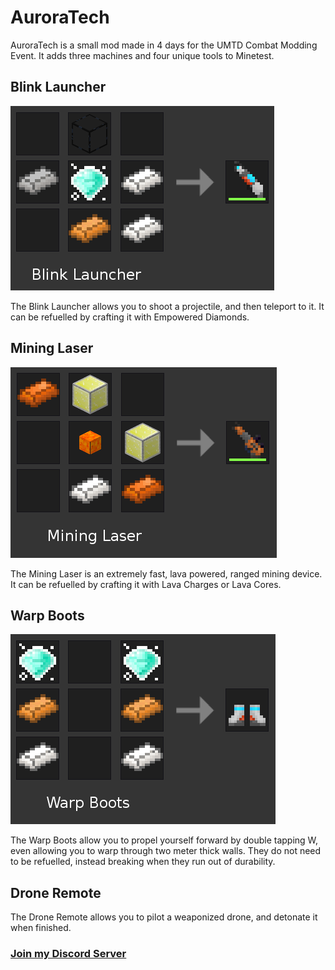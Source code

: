 # AuroraTech

AuroraTech is a small mod made in 4 days for the UMTD Combat Modding Event. It adds three machines and four unique tools to Minetest.

## Blink Launcher

![Crafting Recipe](https://raw.githubusercontent.com/Aurailus-Minetest/AuroraTech/master/instructions/blink_launcher.png)

The Blink Launcher allows you to shoot a projectile, and then teleport to it. It can be refuelled by crafting it with Empowered Diamonds.

## Mining Laser

![Crafting Recipe](https://raw.githubusercontent.com/Aurailus-Minetest/AuroraTech/master/instructions/mining_laser.png)

The Mining Laser is an extremely fast, lava powered, ranged mining device. It can be refuelled by crafting it with Lava Charges or Lava Cores.

## Warp Boots

![Crafting Recipe](https://raw.githubusercontent.com/Aurailus-Minetest/AuroraTech/master/instructions/warp_boots.png)

The Warp Boots allow you to propel yourself forward by double tapping W, even allowing you to warp through two meter thick walls. They do not need to be refuelled, instead breaking when they run out of durability.

## Drone Remote

The Drone Remote allows you to pilot a weaponized drone, and detonate it when finished.

### [Join my Discord Server](https://aurail.us/discord)
